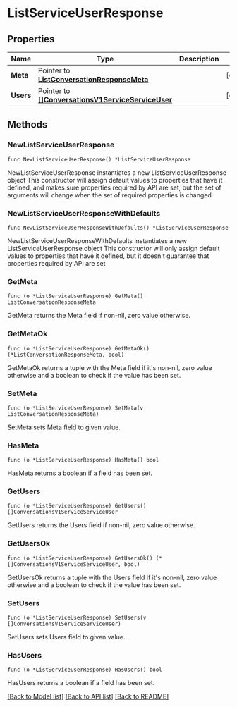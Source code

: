 # ListServiceUserResponse

## Properties

Name | Type | Description | Notes
------------ | ------------- | ------------- | -------------
**Meta** | Pointer to [**ListConversationResponseMeta**](ListConversationResponse_meta.md) |  | [optional] 
**Users** | Pointer to [**[]ConversationsV1ServiceServiceUser**](ConversationsV1ServiceServiceUser.md) |  | [optional] 

## Methods

### NewListServiceUserResponse

`func NewListServiceUserResponse() *ListServiceUserResponse`

NewListServiceUserResponse instantiates a new ListServiceUserResponse object
This constructor will assign default values to properties that have it defined,
and makes sure properties required by API are set, but the set of arguments
will change when the set of required properties is changed

### NewListServiceUserResponseWithDefaults

`func NewListServiceUserResponseWithDefaults() *ListServiceUserResponse`

NewListServiceUserResponseWithDefaults instantiates a new ListServiceUserResponse object
This constructor will only assign default values to properties that have it defined,
but it doesn't guarantee that properties required by API are set

### GetMeta

`func (o *ListServiceUserResponse) GetMeta() ListConversationResponseMeta`

GetMeta returns the Meta field if non-nil, zero value otherwise.

### GetMetaOk

`func (o *ListServiceUserResponse) GetMetaOk() (*ListConversationResponseMeta, bool)`

GetMetaOk returns a tuple with the Meta field if it's non-nil, zero value otherwise
and a boolean to check if the value has been set.

### SetMeta

`func (o *ListServiceUserResponse) SetMeta(v ListConversationResponseMeta)`

SetMeta sets Meta field to given value.

### HasMeta

`func (o *ListServiceUserResponse) HasMeta() bool`

HasMeta returns a boolean if a field has been set.

### GetUsers

`func (o *ListServiceUserResponse) GetUsers() []ConversationsV1ServiceServiceUser`

GetUsers returns the Users field if non-nil, zero value otherwise.

### GetUsersOk

`func (o *ListServiceUserResponse) GetUsersOk() (*[]ConversationsV1ServiceServiceUser, bool)`

GetUsersOk returns a tuple with the Users field if it's non-nil, zero value otherwise
and a boolean to check if the value has been set.

### SetUsers

`func (o *ListServiceUserResponse) SetUsers(v []ConversationsV1ServiceServiceUser)`

SetUsers sets Users field to given value.

### HasUsers

`func (o *ListServiceUserResponse) HasUsers() bool`

HasUsers returns a boolean if a field has been set.


[[Back to Model list]](../README.md#documentation-for-models) [[Back to API list]](../README.md#documentation-for-api-endpoints) [[Back to README]](../README.md)


